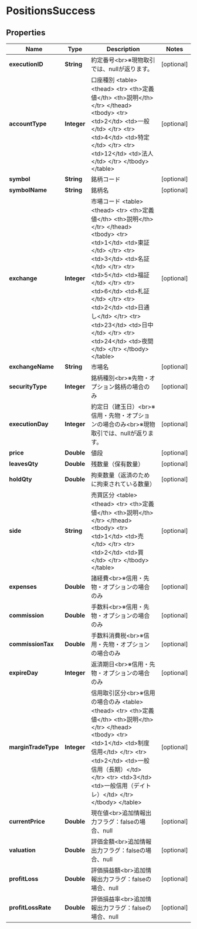 # PositionsSuccess

## Properties
Name | Type | Description | Notes
------------ | ------------- | ------------- | -------------
**executionID** | **String** | 約定番号&lt;br&gt;※現物取引では、nullが返ります。 |  [optional]
**accountType** | **Integer** | 口座種別 &lt;table&gt;   &lt;thead&gt;       &lt;tr&gt;           &lt;th&gt;定義値&lt;/th&gt;           &lt;th&gt;説明&lt;/th&gt;       &lt;/tr&gt;   &lt;/thead&gt;   &lt;tbody&gt;       &lt;tr&gt;           &lt;td&gt;2&lt;/td&gt;           &lt;td&gt;一般&lt;/td&gt;       &lt;/tr&gt;       &lt;tr&gt;           &lt;td&gt;4&lt;/td&gt;           &lt;td&gt;特定&lt;/td&gt;       &lt;/tr&gt;       &lt;tr&gt;           &lt;td&gt;12&lt;/td&gt;           &lt;td&gt;法人&lt;/td&gt;       &lt;/tr&gt;   &lt;/tbody&gt; &lt;/table&gt; |  [optional]
**symbol** | **String** | 銘柄コード |  [optional]
**symbolName** | **String** | 銘柄名 |  [optional]
**exchange** | **Integer** | 市場コード &lt;table&gt;   &lt;thead&gt;       &lt;tr&gt;           &lt;th&gt;定義値&lt;/th&gt;           &lt;th&gt;説明&lt;/th&gt;       &lt;/tr&gt;   &lt;/thead&gt;   &lt;tbody&gt;       &lt;tr&gt;           &lt;td&gt;1&lt;/td&gt;           &lt;td&gt;東証&lt;/td&gt;       &lt;/tr&gt;       &lt;tr&gt;           &lt;td&gt;3&lt;/td&gt;           &lt;td&gt;名証&lt;/td&gt;       &lt;/tr&gt;       &lt;tr&gt;           &lt;td&gt;5&lt;/td&gt;           &lt;td&gt;福証&lt;/td&gt;       &lt;/tr&gt;       &lt;tr&gt;           &lt;td&gt;6&lt;/td&gt;           &lt;td&gt;札証&lt;/td&gt;       &lt;/tr&gt;       &lt;tr&gt;           &lt;td&gt;2&lt;/td&gt;           &lt;td&gt;日通し&lt;/td&gt;       &lt;/tr&gt;       &lt;tr&gt;           &lt;td&gt;23&lt;/td&gt;           &lt;td&gt;日中&lt;/td&gt;       &lt;/tr&gt;       &lt;tr&gt;           &lt;td&gt;24&lt;/td&gt;           &lt;td&gt;夜間&lt;/td&gt;       &lt;/tr&gt;   &lt;/tbody&gt; &lt;/table&gt; |  [optional]
**exchangeName** | **String** | 市場名 |  [optional]
**securityType** | **Integer** | 銘柄種別&lt;br&gt;※先物・オプション銘柄の場合のみ |  [optional]
**executionDay** | **Integer** | 約定日（建玉日）&lt;br&gt;※信用・先物・オプションの場合のみ&lt;br&gt;※現物取引では、nullが返ります。 |  [optional]
**price** | **Double** | 値段 |  [optional]
**leavesQty** | **Double** | 残数量（保有数量） |  [optional]
**holdQty** | **Double** | 拘束数量（返済のために拘束されている数量） |  [optional]
**side** | **String** | 売買区分 &lt;table&gt;   &lt;thead&gt;       &lt;tr&gt;           &lt;th&gt;定義値&lt;/th&gt;           &lt;th&gt;説明&lt;/th&gt;       &lt;/tr&gt;   &lt;/thead&gt;   &lt;tbody&gt;       &lt;tr&gt;           &lt;td&gt;1&lt;/td&gt;           &lt;td&gt;売&lt;/td&gt;       &lt;/tr&gt;       &lt;tr&gt;           &lt;td&gt;2&lt;/td&gt;           &lt;td&gt;買&lt;/td&gt;       &lt;/tr&gt;   &lt;/tbody&gt; &lt;/table&gt; |  [optional]
**expenses** | **Double** | 諸経費&lt;br&gt;※信用・先物・オプションの場合のみ |  [optional]
**commission** | **Double** | 手数料&lt;br&gt;※信用・先物・オプションの場合のみ |  [optional]
**commissionTax** | **Double** | 手数料消費税&lt;br&gt;※信用・先物・オプションの場合のみ |  [optional]
**expireDay** | **Integer** | 返済期日&lt;br&gt;※信用・先物・オプションの場合のみ |  [optional]
**marginTradeType** | **Integer** | 信用取引区分&lt;br&gt;※信用の場合のみ &lt;table&gt;   &lt;thead&gt;       &lt;tr&gt;           &lt;th&gt;定義値&lt;/th&gt;           &lt;th&gt;説明&lt;/th&gt;       &lt;/tr&gt;   &lt;/thead&gt;   &lt;tbody&gt;       &lt;tr&gt;           &lt;td&gt;1&lt;/td&gt;           &lt;td&gt;制度信用&lt;/td&gt;       &lt;/tr&gt;       &lt;tr&gt;           &lt;td&gt;2&lt;/td&gt;           &lt;td&gt;一般信用（長期）&lt;/td&gt;       &lt;/tr&gt;       &lt;tr&gt;           &lt;td&gt;3&lt;/td&gt;           &lt;td&gt;一般信用（デイトレ）&lt;/td&gt;       &lt;/tr&gt;   &lt;/tbody&gt; &lt;/table&gt; |  [optional]
**currentPrice** | **Double** | 現在値&lt;br&gt;追加情報出力フラグ：falseの場合、null |  [optional]
**valuation** | **Double** | 評価金額&lt;br&gt;追加情報出力フラグ：falseの場合、null |  [optional]
**profitLoss** | **Double** | 評価損益額&lt;br&gt;追加情報出力フラグ：falseの場合、null |  [optional]
**profitLossRate** | **Double** | 評価損益率&lt;br&gt;追加情報出力フラグ：falseの場合、null |  [optional]
